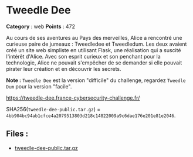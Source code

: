 # Tweedle Dee

**Category** : web
**Points** : 472

Au cours de ses aventures au Pays des merveilles, Alice a rencontré une curieuse paire de jumeaux : Tweedledee et Tweedledum.
Les deux avaient créé un site web simpliste en utilisant Flask, une réalisation qui a suscité l'intérêt d'Alice.
Avec son esprit curieux et son penchant pour la technologie, Alice ne pouvait s'empêcher de se demander si elle pouvait pirater leur création et en découvrir les secrets.

**Note :** `Tweedle Dee` est la version "difficile" du challenge, regardez `Tweedle Dum` pour la version "facile".

https://tweedle-dee.france-cybersecurity-challenge.fr/

SHA256(`tweedle-dee-public.tar.gz`) = `4bb904bc94ab1cfce4a2079513803d218c14822009a9c6dae176e201e81e2046`.

## Files : 
 - [tweedle-dee-public.tar.gz](./tweedle-dee-public.tar.gz)


